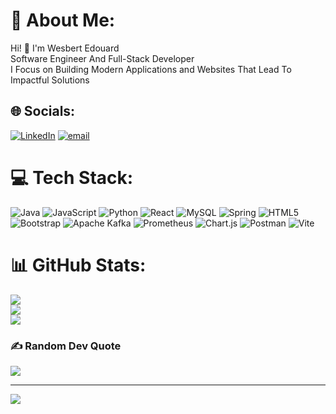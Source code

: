 # 💫 About Me:
Hi! 👋 I'm Wesbert Edouard<br>Software Engineer And Full-Stack Developer<br>I Focus on Building Modern Applications and Websites That Lead To Impactful Solutions


## 🌐 Socials:
[![LinkedIn](https://img.shields.io/badge/LinkedIn-%230077B5.svg?logo=linkedin&logoColor=white)](https://www.linkedin.com/in/wesberte/) [![email](https://img.shields.io/badge/Email-D14836?logo=gmail&logoColor=white)](mailto:wesbertjr@gmail.com) 

# 💻 Tech Stack:
![Java](https://img.shields.io/badge/java-%23ED8B00.svg?style=for-the-badge&logo=openjdk&logoColor=white) ![JavaScript](https://img.shields.io/badge/javascript-%23323330.svg?style=for-the-badge&logo=javascript&logoColor=%23F7DF1E)  ![Python](https://img.shields.io/badge/python-3670A0?style=for-the-badge&logo=python&logoColor=ffdd54) ![React](https://img.shields.io/badge/react-%2320232a.svg?style=for-the-badge&logo=react&logoColor=%2361DAFB) ![MySQL](https://img.shields.io/badge/mysql-4479A1.svg?style=for-the-badge&logo=mysql&logoColor=white) ![Spring](https://img.shields.io/badge/spring-%236DB33F.svg?style=for-the-badge&logo=spring&logoColor=white) ![HTML5](https://img.shields.io/badge/html5-%23E34F26.svg?style=for-the-badge&logo=html5&logoColor=white) ![Bootstrap](https://img.shields.io/badge/bootstrap-%238511FA.svg?style=for-the-badge&logo=bootstrap&logoColor=white)  ![Apache Kafka](https://img.shields.io/badge/Apache%20Kafka-000?style=for-the-badge&logo=apachekafka) ![Prometheus](https://img.shields.io/badge/Prometheus-E6522C?style=for-the-badge&logo=Prometheus&logoColor=white)  ![Chart.js](https://img.shields.io/badge/chart.js-F5788D.svg?style=for-the-badge&logo=chart.js&logoColor=white) ![Postman](https://img.shields.io/badge/Postman-FF6C37?style=for-the-badge&logo=postman&logoColor=white) ![Vite](https://img.shields.io/badge/vite-%23646CFF.svg?style=for-the-badge&logo=vite&logoColor=white)
# 📊 GitHub Stats:
![](https://github-readme-stats.vercel.app/api?username=WesbertJr&theme=dark&hide_border=false&include_all_commits=false&count_private=true)<br/>
![](https://github-readme-streak-stats.herokuapp.com/?user=WesbertJr&theme=dark&hide_border=false)<br/>
![](https://github-readme-stats.vercel.app/api/top-langs/?username=WesbertJr&theme=dark&hide_border=false&include_all_commits=false&count_private=true&layout=compact)

### ✍️ Random Dev Quote
![](https://quotes-github-readme.vercel.app/api?type=horizontal&theme=radical)

---
[![](https://visitcount.itsvg.in/api?id=WesbertJr&icon=0&color=0)](https://visitcount.itsvg.in) 

